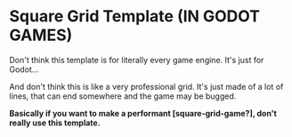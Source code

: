 # Square Grid Template (IN GODOT GAMES)
Don't think this template is for literally every game engine. It's just for Godot...

And don't think this is like a very professional grid. It's just made of a lot of lines, that can end somewhere and the game may be bugged.

**Basically if you want to make a performant [square-grid-game?], don't really use this template.**
